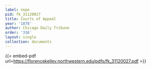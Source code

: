 ```yaml
---
label: nope
pid: fk_31120027
title: Courts of Appeal
year: '1878'
author: Chicago Daily Tribune
order: '316'
layout: single
collection: documents
---
```



{{< embed-pdf url=https://florencekelley.northwestern.edu/pdfs/fk_31120027.pdf >}}